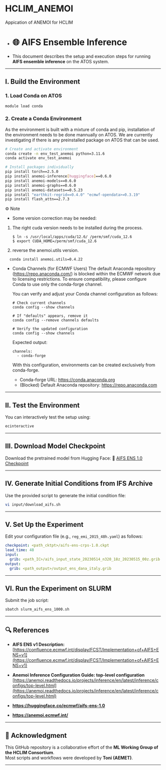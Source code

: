 # HCLIM_ANEMOI
Appication of ANEMOI for HCLIM

- # 🌐 AIFS Ensemble Inference

- This document describes the setup and execution steps for running **AIFS ensemble inference** on the ATOS system.

---

## I. Build the Environment

### 1. Load Conda on ATOS
```bash
module load conda
```

### 2. Create a Conda Environment
As the environment is built with a mixture of conda and pip, installation of the environment needs to be done mannually on ATOS.
We are currently investigating if there is any preinstalled package on ATOS that can be used.

```bash
# Create and activate environment
conda create -n env_test_anemoi python=3.11.6
conda activate env_test_anemoi

# Install packages individually
pip install torch==2.5.0
pip install anemoi-inference[huggingface]==0.6.0
pip install anemoi-models==0.6.0
pip install anemoi-graphs==0.6.0
pip install anemoi-datasets==0.5.23
pip install "earthkit-regrid==0.4.0" "ecmwf-opendata>=0.3.19"
pip install flash_attn==2.7.3
```

⚙️ Note 
* Some version correction may be needed:
1. The right cuda version needs to be installed during the process.
   ```
   $ ln -s /usr/local/apps/cuda/12.6/ /perm/smf/cuda_12.6
   $ export CUDA_HOME=/perm/smf/cuda_12.6
   ```
3. reverse the anemoi.utils version.
```
  conda install anemoi.utils=0.4.22
```

* Conda Channels (for ECMWF Users)
  The default Anaconda repository (https://repo.anaconda.com/) is blocked within the ECMWF network due to licensing restrictions.
  To ensure compatibility, please configure Conda to use only the conda-forge channel.

  You can verify and adjust your Conda channel configuration as follows:
  ```
  # Check current channels
  conda config --show channels

  # If "defaults" appears, remove it
  conda config --remove channels defaults

  # Verify the updated configuration
  conda config --show channels
  ```
  Expected output:
  ```
  channels:
    - conda-forge
  ```

  With this configuration, environments can be created exclusively from conda-forge.
    - Conda-forge URL: https://conda.anaconda.org  
    - (Blocked) Default Anaconda repository: https://repo.anaconda.com


---

## II. Test the Environment

You can interactively test the setup using:
```bash
ecinteractive
```

---

## III. Download Model Checkpoint

Download the pretrained model from Hugging Face:
🔗 [AIFS ENS 1.0 Checkpoint](https://huggingface.co/ecmwf/aifs-ens-1.0/blob/main/aifs-ens-crps-1.0.ckpt)

---

## IV. Generate Initial Conditions from IFS Archive

Use the provided script to generate the initial condition file:
```bash
vi input/download_aifs.sh
```

---

## V. Set Up the Experiment

Edit your configuration file (e.g., `reg_emi_2015_48h.yaml`) as follows:

```yaml
checkpoint: <path_cktpt>/aifs-ens-crps-1.0.ckpt
lead_time: 48
input:
  grib: <path_IC>/aifs_input_state_20230514_n320_18z_20230515_00z.grib
output:
  grib: <path_output>/output_ens_dana_italy.grib
```

---

## VI. Run the Experiment on SLURM

Submit the job script:
```bash
sbatch slurm_aifs_ens_1000.sh
```

---

## 🔍 References

- **AIFS ENS v1 Description:**  
  [https://confluence.ecmwf.int/display/FCST/Implementation+of+AIFS+ENS+v1](https://confluence.ecmwf.int/display/FCST/Implementation+of+AIFS+ENS+v1)

- **Anemoi Inference Configuration Guide: top-level configuration**  
  [https://anemoi.readthedocs.io/projects/inference/en/latest/inference/configs/top-level.html](https://anemoi.readthedocs.io/projects/inference/en/latest/inference/configs/top-level.html)

 - **https://huggingface.co/ecmwf/aifs-ens-1.0**
   
 - **https://anemoi.ecmwf.int/**

---

## 🤝 Acknowledgment

This GitHub repository is a collaborative effort of the **ML Working Group of the HCLIM Consortium**.  
Most scripts and workflows were developed by **Toni (AEMET)**.

---
